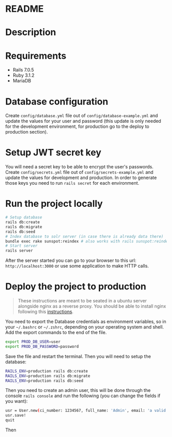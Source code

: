 # README

# Description

# Requirements
* Rails 7.0.5
* Ruby 3.1.2
* MariaDB

# Database configuration
Create `config/database.yml` file out of `config/database-example.yml` and update the values for your user and password (this update is only needed for the development environment, for production go to the deploy to production section).

# Setup JWT secret key
You will need a secret key to be able to encrypt the user's passwords. 
Create `config/secrets.yml` file out of `config/secrets-example.yml` and update the values for development and production. In order to generate those keys you need to run `rails secret` for each environment.

# Run the project locally
```bash
# Setup database
rails db:create
rails db:migrate
rails db:seed
# Index database to solr server (in case there is already data there)
bundle exec rake sunspot:reindex # also works with rails sunspot:reindex
# Start server
rails server
```
After the server started you can go to your browser to this url: `http://localhost:3000` or use some application to make HTTP calls.

# Deploy the project to production
> These instructions are meant to be seated in a ubuntu server alongside nginx as a reverse proxy. You should be able to install nginx following this [instructions](https://www.digitalocean.com/community/tutorials/how-to-install-nginx-on-ubuntu-22-04).


You need to export the Database credentials as environment variables, so in your `~/.bashrc` or `~/.zshrc`, depending on your operating system and shell. Add the export commands to the end of the file.
```bash
export PROD_DB_USER=user
export PROD_DB_PASSWORD=password
```
Save the file and restart the terminal. Then you will need to setup the database:
```bash
RAILS_ENV=production rails db:create
RAILS_ENV=production rails db:migrate
RAILS_ENV=production rails db:seed
```
Then you need to create an admin user, this will be done through the console `rails console` and run the following (you can change the fields if you want):
```bash
usr = User.new(ci_number: 1234567, full_name: 'Admin', email: 'a valid email', username: 'admin', role: :admin, office_id: 1, password: 'password', password_confirmation: 'password');
usr.save!
quit
```
Then 